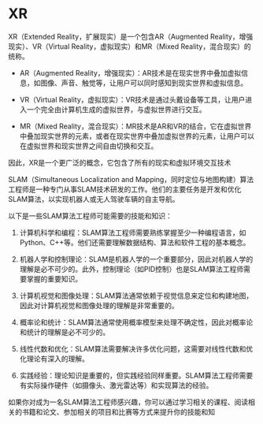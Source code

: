 # XR

XR（Extended Reality，扩展现实）是一个包含AR（Augmented Reality，增强现实）、VR（Virtual Reality，虚拟现实）和MR（Mixed Reality，混合现实）的统称。

- AR（Augmented Reality，增强现实）：AR技术是在现实世界中叠加虚拟信息，如图像、声音、触觉等，让用户可以同时感知到现实世界和虚拟信息。

- VR（Virtual Reality，虚拟现实）：VR技术是通过头戴设备等工具，让用户进入一个完全由计算机生成的虚拟世界，与虚拟世界进行交互。

- MR（Mixed Reality，混合现实）：MR技术是AR和VR的结合，它在虚拟世界中叠加现实世界的元素，或者在现实世界中叠加虚拟世界的元素，让用户可以在虚拟世界和现实世界之间自由切换和交互。

因此，XR是一个更广泛的概念，它包含了所有的现实和虚拟环境交互技术

SLAM（Simultaneous Localization and Mapping，同时定位与地图构建）算法工程师是一种专门从事SLAM技术研发的工作。他们的主要任务是开发和优化SLAM算法，以实现机器人或无人驾驶车辆的自主导航。

以下是一些SLAM算法工程师可能需要的技能和知识：

1. 计算机科学和编程：SLAM算法工程师需要熟练掌握至少一种编程语言，如Python、C++等。他们还需要理解数据结构、算法和软件工程的基本概念。

2. 机器人学和控制理论：SLAM是机器人学的一个重要部分，因此对机器人学的理解是必不可少的。此外，控制理论（如PID控制）也是SLAM算法工程师需要掌握的重要知识。

3. 计算机视觉和图像处理：SLAM算法通常依赖于视觉信息来定位和构建地图，因此对计算机视觉和图像处理的理解是非常重要的。

4. 概率论和统计：SLAM算法通常使用概率模型来处理不确定性，因此对概率论和统计的理解是必不可少的。

5. 线性代数和优化：SLAM算法需要解决许多优化问题，这需要对线性代数和优化理论有深入的理解。

6. 实践经验：理论知识是重要的，但实践经验同样重要。SLAM算法工程师需要有实际操作硬件（如摄像头、激光雷达等）和实现算法的经验。

如果你对成为一名SLAM算法工程师感兴趣，你可以通过学习相关的课程、阅读相关的书籍和论文、参加相关的项目和比赛等方式来提升你的技能和知
